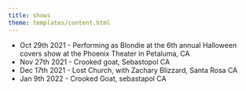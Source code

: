 ```yaml
---
title: shows
theme: templates/content.html
---
```

* Oct 29th 2021 - Performing as Blondie at the 6th annual Halloween covers show at the Phoenix Theater in Petaluma, CA 
* Nov 27th 2021 - Crooked goat, Sebastopol CA
* Dec 17th 2021 - Lost Church, with Zachary Blizzard, Santa Rosa CA 
* Jan 9th 2022 - Crooked Goat, sebastapol CA
